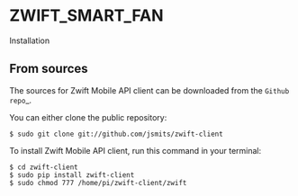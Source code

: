 # ZWIFT_SMART_FAN

Installation

From sources
------------

The sources for Zwift Mobile API client can be downloaded from the `Github repo`_.

You can either clone the public repository:



    $ sudo git clone git://github.com/jsmits/zwift-client
    
   

To install Zwift Mobile API client, run this command in your terminal:

    $ cd zwift-client
    $ sudo pip install zwift-client
    $ sudo chmod 777 /home/pi/zwift-client/zwift



